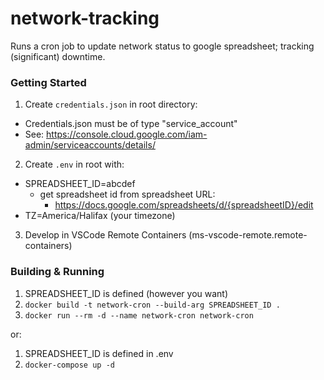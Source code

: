 # network-tracking

Runs a cron job to update network status to google spreadsheet; tracking (significant) downtime.

### Getting Started

1. Create `credentials.json` in root directory:
  - Credentials.json must be of type "service_account"
  - See: https://console.cloud.google.com/iam-admin/serviceaccounts/details/

2. Create `.env` in root with:
  - SPREADSHEET_ID=abcdef
      - get spreadsheet id from spreadsheet URL: 
          - https://docs.google.com/spreadsheets/d/{spreadsheetID}/edit
  - TZ=America/Halifax (your timezone)
  
3. Develop in VSCode Remote Containers (ms-vscode-remote.remote-containers)


### Building & Running

1. SPREADSHEET_ID is defined (however you want)
2. `docker build -t network-cron --build-arg SPREADSHEET_ID .`
3. `docker run --rm -d --name network-cron network-cron`

or:

1. SPREADSHEET_ID is defined in .env
2. `docker-compose up -d`